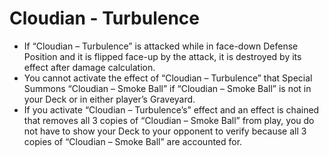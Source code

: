 # Cloudian - Turbulence

*   If “Cloudian – Turbulence” is attacked while in face-down Defense Position and it is flipped face-up by the attack, it is destroyed by its effect after damage calculation.
*   You cannot activate the effect of “Cloudian – Turbulence” that Special Summons “Cloudian – Smoke Ball” if “Cloudian – Smoke Ball” is not in your Deck or in either player’s Graveyard.
*   If you activate “Cloudian – Turbulence’s” effect and an effect is chained that removes all 3 copies of “Cloudian – Smoke Ball” from play, you do not have to show your Deck to your opponent to verify because all 3 copies of “Cloudian – Smoke Ball” are accounted for.
